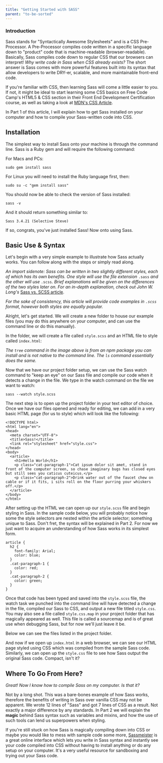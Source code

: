```yaml
---
title: "Getting Started with SASS"
parent: "to-be-sorted"
---
```


### Introduction

Sass stands for "Syntactically Awesome Stylesheets" and is a CSS Pre-Processor. A Pre-Processor compiles code written in a specific language down to "product" code that is machine-readable (browser-readable). Basically, Sass compiles code down to regular CSS that our browsers can interpret! _Why write code in Sass when CSS already exists?_ The short answer is Sass comes with more powerful features built into its syntax that allow developers to write DRY-er, scalable, and more maintainable front-end code.

If you're familiar with CSS, then learning Sass will come a little easier to you. If not, it might be ideal to start learning some CSS basics on Free Code Camp's HTML5 & CSS section in their Front End Development Certification course, as well as taking a look at [MDN's CSS Article](https://developer.mozilla.org/en-US/docs/Web/CSS).

In Part 1 of this article, I will explain how to get Sass installed on your computer and how to compile your Sass-written code into CSS.

## Installation

The simplest way to install Sass onto your machine is through the command line. Sass is a Ruby gem and will require the following command:

For Macs and PCs:

`sudo gem install sass`

For Linux you will need to install the Ruby language first, then:

`sudo su -c "gem install sass"`

You should now be able to check the version of Sass installed:

`sass -v`

And it should return something similar to:

`Sass 3.4.21 (Selective Steve)`

If so, congrats, you've just installed Sass! Now onto using Sass.

## Basic Use & Syntax

Let's begin with a very simple example to illustrate how Sass actually works. You can follow along with the steps or simply read along.

_An import sidenote: Sass can be written in two slightly different styles, each of which has its own benefits. One style will use the file extension_ `.sass` _and the other will use_ `.scss`. _Brief explanations will be given on the differences of the two styles later on. For an in-depth explanation, check out John W. Long's_ [Sass vs. SCSS article](http://thesassway.com/editorial/sass-vs-scss-which-syntax-is-better).

_For the sake of consistency, this article will provide code examples in `.scss` format, however both styles are equally popular._

Alright, let's get started. We will create a new folder to house our example files (you may do this anywhere on your computer, and can use the command line or do this manually).

In the folder, we will create a file called `style.scss` and an HTML file to style called `index.html`:

_The `tree` command in the image above is from an npm package you can install and is not native to the command line. The `ls` command essentially does the same._

Now that we have our project folder setup, we can use the Sass watch command to "keep an eye" on our Sass file and compile our code when it detects a change in the file. We type in the watch command on the file we want to watch:

`sass --watch style.scss`

The next step is to open up the project folder in your text editor of choice. Once we have our files opened and ready for editing, we can add in a very basic HTML page (for us to style) which will look like the following:

    <!DOCTYPE html>
    <html lang="en">
    <head>
      <meta charset="UTF-8">
      <title>Sass!</title>
      <link rel="stylesheet" href="style.css">
    </head>
    <body>
      <article>
        <h1>Hello World</h1>
        <p class="cat-paragraph-1">Cat ipsum dolor sit amet, stand in front of the computer screen, so chase imaginary bugs has closed eyes but still sees you caticus cuteicus.</p>
        <p class="cat-paragraph-2">Drink water out of the faucet chew on cable or if it fits, i sits roll on the floor purring your whiskers off.</p>
      </article>
    </body>
    </html>

After setting up the HTML we can open up our `style.scss` file and begin styling in Sass. In the sample code below, you will probably notice how some the style selectors are nested within the article selector; something unique to Sass. Don't fret, the syntax will be explained in Part 2\. For now we just want to acquire an understanding of how Sass works in its simplest form.

    article {
      h2 {
        font-family: Arial;
        color: blue;
      }
      .cat-paragraph-1 {
        color: red;
      }
      .cat-paragraph-2 {
        color: green;
      }
    }

Once that code has been typed and saved into the `style.scss` file, the watch task we punched into the command line will have detected a change in the file, compiled our Sass to CSS, and output a new file titled `style.css`. You may also see a file called `style.css.map` in your project folder that has magically appeared as well. This file is called a sourcemap and is of great use when debugging Sass, but for now we'll just leave it be.

Below we can see the files listed in the project folder.

And now if we open up `index.html` in a web browser, we can see our HTML page styled using CSS which was compiled from the sample Sass code. Similarly, we can open up the `style.css` file to see how Sass output the original Sass code. Compact, isn't it?

## Where To Go From Here?

_Great! Now I know how to compile Sass on my computer. Is that it?_

Not by a long shot. This was a bare-bones example of how Sass works, therefore the benefits of writing in Sass over vanilla CSS may not be apparent. We wrote 12 lines of "Sass" and got 7 lines of CSS as a result. Not exactly a major difference by any standards. In Part 2 we will explain the **magic** behind Sass syntax such as variables and mixins, and how the use of such tools can lend us superpowers when styling.

If you're still stuck on how Sass is magically compiling down into CSS or maybe you would like to mess with sample code some more, [Sassmeister](http://www.sassmeister.com/) is a great online interface which lets you write in Sass syntax and instantly see your code compiled into CSS without having to install anything or do any setup on your computer. It's a very useful resource for sandboxing and trying out your Sass code.
